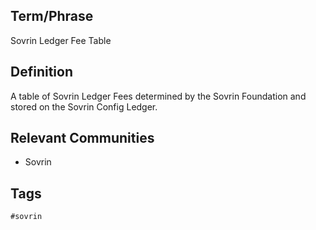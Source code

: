 ## Term/Phrase
Sovrin Ledger Fee Table

## Definition
A table of Sovrin Ledger Fees determined by the Sovrin Foundation and stored on the Sovrin Config Ledger.

## Relevant Communities
* Sovrin

## Tags
```
#sovrin
```
